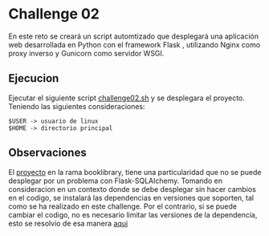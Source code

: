 # Challenge 02

 En este reto se creará un script automtizado que desplegará una aplicación web desarrollada en Python con el framework Flask , utilizando Nginx como proxy inverso y Gunicorn como servidor WSGI.

## Ejecucion

Ejecutar el siguiente script [challenge02.sh](/bash_scripting/challenge02/challenge02.sh)  y se desplegara el proyecto.
Teniendo las siguientes consideraciones:

    $USER -> usuario de linux
    $HOME -> directorio principal

## Observaciones

El [proyecto](https://github.com/roxsross/devops-static-web.git) en la rama booklibrary, tiene una particularidad que no se puede desplegar por un problema con Flask-SQLAlchemy. Tomando en consideracion en un contexto donde se debe desplegar sin hacer cambios en el codigo, se instalará las dependencias en versiones que soporten, tal como se ha realizado en este challenge. Por el contrario, si se puede cambiar el codigo, no es necesario limitar las versiones de la dependencia, esto se resolvio de esa manera [aqui](/linux/challenge01/README.md)
